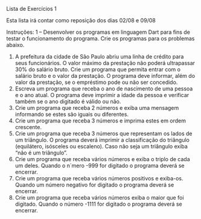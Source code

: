 Lista de Exercícios 1

Esta lista irá contar como reposição dos dias 02/08 e 09/08

Instruções:
1 – Desenvolver os programas em linguagem Dart para fins de testar o funcionamento do programa.
Crie os programas para os problemas abaixo.
1) A prefeitura da cidade de São Paulo abriu uma linha de crédito para seus funcionários. O valor máximo da prestação não poderá ultrapassar 30% do salário bruto. Crie um programa que permita entrar com o salário bruto e o valor da prestação. O programa deve informar, além do valor da prestação, se o empréstimo pode ou não ser concedido.
2) Escreva um programa que receba o ano de nascimento de uma pessoa e o ano atual. O programa deve imprimir a idade da pessoa e verificar também se o ano digitado é válido ou não.
3) Crie um programa que receba 2 números e exiba uma mensagem informando se estes são iguais ou diferentes.
4) Crie um programa que receba 3 números e imprima estes em ordem crescente.
5) Crie um programa que receba 3 números que representam os lados de um triângulo. O programa deverá imprimir a classificação do triângulo (equilátero, isósceles ou escaleno). Caso não seja um triângulo exiba “não é um triângulo”.
6) Crie um programa que receba vários números e exiba o triplo de cada um deles. Quando o n´mero -999 for digitado o programa deverá se encerrar.
7) Crie um programa que receba vários números positivos e exiba-os. Quando um número negativo for digitado o programa deverá se encerrar.
8) Crie um programa que receba vários números exiba o maior que foi digitado. Quando o número -1111 for digitado o programa deverá se encerrar.